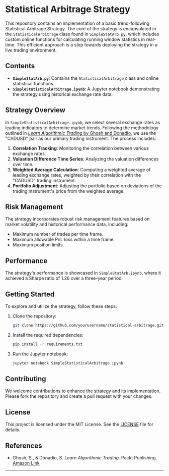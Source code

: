 # Statistical Arbitrage Strategy

This repository contains an implementation of a basic trend-following Statistical Arbitrage Strategy. The core of the strategy is encapsulated in the `StatisticalArbitrage` class found in `SimpleStatArb.py`, which includes custom online functions for calculating running window statistics in real-time. This efficient approach is a step towards deploying the strategy in a live trading environment.

## Contents

- **`SimpleStatArb.py`**: Contains the `StatisticalArbitrage` class and online statistical functions.
- **`SimpleStatisticalArbitrage.ipynb`**: A Jupyter notebook demonstrating the strategy using historical exchange rate data.

## Strategy Overview

In `SimpleStatisticalArbitrage.ipynb`, we select several exchange rates as leading indicators to determine market trends. Following the methodology outlined in [*Learn Algorithmic Trading* by Ghosh and Donadio](https://www.amazon.co.uk/Learn-Algorithmic-Trading-algorithmic-strategies/dp/178934834X), we use the "CADUSD" pair as our primary trading instrument. The process includes:

1. **Correlation Tracking**: Monitoring the correlation between various exchange rates.
2. **Valuation Difference Time Series**: Analyzing the valuation differences over time.
3. **Weighted Average Calculation**: Computing a weighted average of leading exchange rates, weighted by their correlation with the "CADUSD" trading instrument.
4. **Portfolio Adjustment**: Adjusting the portfolio based on deviations of the trading instrument's price from the weighted average.

## Risk Management

The strategy incorporates robust risk management features based on market volatility and historical performance data, including:

- Maximum number of trades per time frame.
- Maximum allowable PnL loss within a time frame.
- Maximum position limits.

## Performance

The strategy's performance is showcased in `SimpleStatArb.ipynb`, where it achieved a Sharpe ratio of 1.26 over a three-year period.

## Getting Started

To explore and utilize the strategy, follow these steps:

1. Clone the repository:
    ```sh
    git clone https://github.com/yourusername/statistical-arbitrage.git
    ```
2. Install the required dependencies:
    ```sh
    pip install -r requirements.txt
    ```
3. Run the Jupyter notebook:
    ```sh
    jupyter notebook SimpleStatisticalArbitrage.ipynb
    ```

## Contributing

We welcome contributions to enhance the strategy and its implementation. Please fork the repository and create a pull request with your changes.

## License

This project is licensed under the MIT License. See the [LICENSE](LICENSE) file for details.

## References

- Ghosh, S., & Donadio, S. *Learn Algorithmic Trading*. Packt Publishing. [Amazon Link](https://www.amazon.co.uk/Learn-Algorithmic-Trading-algorithmic-strategies/dp/178934834X)

---
